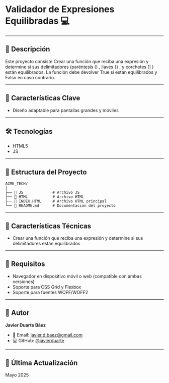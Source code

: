 # Validador de Expresiones Equilibradas 💻

---

## 📱 Descripción
Este proyecto consiste Crear una función que reciba una expresión y determine si sus delimitadores (paréntesis () ,
llaves {} , y corchetes [] ) están equilibrados. La función debe devolver True si están
equilibrados y Falso en caso contrario.

---

## 🔐 Características Clave
- Diseño adaptable para pantallas grandes y móviles

---

## 🛠 Tecnologías
- HTML5
- JS 

---

## 📁 Estructura del Proyecto

```
ACME_TECH/
│
├── 📄 JS             # Archivo JS
├── 📄 HTML           # Archivo HTML 
├── 📄 INDEX.HTML     # Archivo HTML principal
└── 📄 README.md      # Documentación del proyecto
```

---

## 🚀 Características Técnicas
- Crear una función que reciba una expresión y determine si sus delimitadores están equilibrados

---

## 🔧 Requisitos
- Navegador en dispositivo móvil o web (compatible con ambas versiones)  
- Soporte para CSS Grid y Flexbox  
- Soporte para fuentes WOFF/WOFF2  

---

## 👤 Autor
**Javier Duarte Báez**

- 📧 Email: javier.d.baez@gmail.com  
- 💻 GitHub: [@javierduarte](https://github.com/javierduarte)  

---

## 📅 Última Actualización  
Mayo 2025